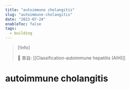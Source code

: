 ```yaml
---
title: "autoimmune cholangitis"
slug: "autoimmune-cholangitis"
date: "2023-07-24"
enableToc: false
tags:
  - building
---
```


> [!info]
>
> 🌱 來自: [[Classification-autoimmune hepatitis (AIH)]]

# autoimmune cholangitis
